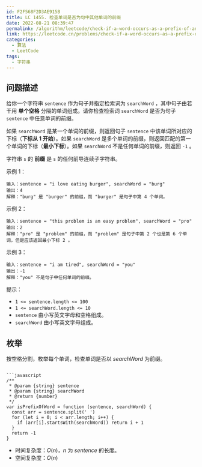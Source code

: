 ```yaml
---
id: F2F568F2D3AE915B
title: LC 1455. 检查单词是否为句中其他单词的前缀
date: 2022-08-21 08:39:47
permalink: /algorithm/leetcode/check-if-a-word-occurs-as-a-prefix-of-any-word-in-a-sentence
link: https://leetcode.cn/problems/check-if-a-word-occurs-as-a-prefix-of-any-word-in-a-sentence
categories:
  - 算法
  - LeetCode
tags:
  - 字符串
---
```


<Level :type='1'/>

## 问题描述

给你一个字符串 `sentence` 作为句子并指定检索词为 `searchWord` ，其中句子由若干用 **单个空格** 分隔的单词组成。请你检查检索词 `searchWord` 是否为句子 `sentence` 中任意单词的前缀。

如果 `searchWord` 是某一个单词的前缀，则返回句子 `sentence` 中该单词所对应的下标（**下标从 1 开始**）。如果 `searchWord` 是多个单词的前缀，则返回匹配的第一个单词的下标（**最小下标**）。如果 `searchWord` 不是任何单词的前缀，则返回 `-1` 。

字符串 `s` 的 **前缀** 是 `s` 的任何前导连续子字符串。

示例 1：

```text
输入：sentence = "i love eating burger", searchWord = "burg"
输出：4
解释："burg" 是 "burger" 的前缀，而 "burger" 是句子中第 4 个单词。
```

示例 2：

```text
输入：sentence = "this problem is an easy problem", searchWord = "pro"
输出：2
解释："pro" 是 "problem" 的前缀，而 "problem" 是句子中第 2 个也是第 6 个单词，但是应该返回最小下标 2 。
```

示例 3：

```text
输入：sentence = "i am tired", searchWord = "you"
输出：-1
解释："you" 不是句子中任何单词的前缀。
```

提示：

- `1 <= sentence.length <= 100`
- `1 <= searchWord.length <= 10`
- `sentence` 由小写英文字母和空格组成。
- `searchWord` 由小写英文字母组成。

## 枚举

按空格分割，枚举每个单词，检查单词是否以 $searchWord$ 为前缀。

````text

```javascript
/**
 * @param {string} sentence
 * @param {string} searchWord
 * @return {number}
 */
var isPrefixOfWord = function (sentence, searchWord) {
  const arr = sentence.split(' ')
  for (let i = 0; i < arr.length; i++) {
    if (arr[i].startsWith(searchWord)) return i + 1
  }
  return -1
}
````

- 时间复杂度：$O(n)$，$n$ 为 $sentence$ 的长度。
- 空间复杂度：$O(n)$
